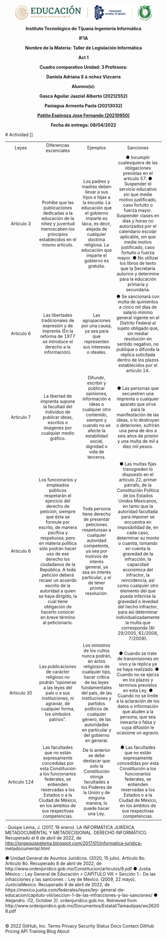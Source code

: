 <p align="center"><img src="https://github.com/JoseFernandoPatinoEspinoza/JoseFernandoPatinoEspinoza/blob/fc40c7d3a9c32ddd386799bef6bd9d730d353af5/IMG/LOGOTIPO.png"/></p>
<p align="center">
    <strong>Instituto Tecnológico de Tijuana Ingeniería Informática</strong>
</p>
<p align="center">
    <strong>IF1A</strong>
</p>
<p align="center">
    <strong></strong>
</p>
<p align="center">
    <strong>Nombre de la Materia: Taller de Legislación Informática</strong>
</p>
<p align="center">
    <strong></strong>
</p>
<p align="center">
    <strong>Act 1</strong>
</p>
<p align="center">
    <strong>Cuadro comparativo Unidad: 3 Profesora:</strong>
</p>
<p align="center">
    <strong>Daniela Adriana S</strong>
    <strong>á</strong>
    <strong>nchez Vizcarra</strong>
</p>
<p align="center">
    <strong></strong>
</p>
<p align="center">
    <strong>Alumno(s):</strong>
</p>
<p align="center">
    <strong>Gasca Aguilar Jaaziel Alberto (20212552) </strong>
</p>
<p align="center">
    <strong>Paniagua Armenta Paola (20213032) </strong>
</p>
<p align="center">
    <strong><u>Patiño Espinoza Jose Fernando (20210950)</u></strong>
</p>
<p align="center">
    <strong></strong>
</p>
<p align="center">
    <strong>Fecha de entrega: 08/04/2022</strong>
</p>
# Actividad []
<table style="width: 100%; text-align: center;">
  <tr>
    <td style="width: 50%;">Leyes</td>
    <td style="width: 50%;">Diferencias escenciales</td>
    <td style="width: 50%;">Ejemplos</td>
    <td style="width: 50%;">Sanciones</td>
  </tr>
  <tr>
    <td style="width: 50%; "> Artículo 3 </td>
    <td style="width: 50%; ">
Prohíbe que las publicaciones dedicadas a la educación de la niñez y juventud menoscaben los principios establecidos en el mismo artículo.
 </td>
<td>
Los padres y madres deben llevar a sus hijos e hijas a la escuela. La educación que el gobierno imparte es laica, es decir, alejada de cualquier doctrina religiosa. La educación que imparte el gobierno es gratuita.
</td>
<td>
●  Incumplir cualesquiera de las obligaciones previstas en el artículo 57.
● Suspender el servicio educativo sin que medie motivo justificado, caso fortuito o fuerza mayor.
Suspender clases en días y horas no autorizados por el calendario escolar aplicable, sin que medie motivo justificado, caso fortuito o fuerza mayor.
● No utilizar los libros de texto que la Secretaría autorice y determine para la educación primaria y secundaria.
</td>
    
  </tr>
  <tr>
    <td style="width: 50%; "> Articulo 6 </td>
    <td>
Las libertades tradicionales de expresión y de imprenta (En la reforma de 1977 se introduce el derecho a la información).
</td>
<td>
Las agrupaciones por una causa, ya sea para que representen sus intereses o ideales.
</td>
<td>
● Se sancionará con multa de quinientos a cinco mil días de salario mínimo general vigente en el Distrito Federal al sujeto obligado que, sin mediar resolución en sentido negativo, no publique o difunda la réplica solicitada dentro de los plazos establecidos por el artículo 14.
</td>
  </tr>
  <tr>
<td style="width: 50%; ">Articulo 7</td>
<td>
La libertad de imprenta supone la facultad del individuo de publicar ideas, escritos o imágenes por cualquier medio gráfico.
</td>
<td>Difundir, escribir y publicar opiniones, información e ideas o cualquier otro contenido, siempre y cuando no se afecte la estabilidad social, dignidad o vida de terceros.</td>
<td>
● Las personas que secuestren una imprenta o cualquier aparato que sirva para la manifestación de las ideas, o lo destruyan o deterioren, sufrirán una pena de dos a seis años de prisión y una multa de mil a diez mil pesos.
</td>
  </tr>
  <tr>
  <td style="width: 50%; ">Articulo 8</td>
  <td>Los funcionarios y empleados públicos respetarán el ejercicio del derecho de petición, siempre que ésta se formule por escrito, de manera pacífica y respetuosa; pero en materia política sólo podrán hacer uso de ese derecho los ciudadanos de la República.
A toda petición deberá recaer un acuerdo escrito de la autoridad a quien se haya dirigido, la cual tiene obligación de hacerlo conocer en breve término al peticionario. 
</td>
  <td>Toda persona tiene derecho de presentar peticiones respetuosas a cualquier autoridad competente, ya sea por motivos de interés general, ya sea en interés particular, y el de tener pronta resolución.</td>
  <td>
  ● Las multas fijas transgreden lo dispuesto en el artículo 22, primer párrafo, de la Constitución Política de los Estados Unidos Mexicanos, en tanto que la autoridad facultada para imponer se encuentra en imposibilidad de, en cada caso, determinar su monto o cuantía, tomando en cuenta la gravedad de la infracción, la capacidad económica del infractor, la reincidencia, así como cualquier otro elemento del que pueda inferirse la gravedad o levedad del hecho infractor, para así determinar individualizadamente la multa que corresponda (AI 29/2005, 61/2008, 7/2009).</td>
  </tr>
  <tr>
    </tr>
<tr>
  <td style="width: 50%; ">Articulo 30</td>
  <td>Las publicaciones de carácter religioso no podrán “oponerse a las leyes del país o a sus instituciones, ni agraviar, de cualquier forma, los símbolos patrios”.
</td>
  <td>
  Los ministros de los cultos nunca podrán, en actos religiosos de cualquier tipo, hacer crítica de las leyes fundamentales del país, de las instituciones y partidos políticos de cualquier género, de las autoridades en particular y del gobierno en general. </td>
  <td>
● Cuando se trate de transmisiones en vivo y la réplica ya se haya realizado.
 ● Cuando no se ejerza en los plazos y términos previstos en esta Ley.
 ● Cuando no se limite a la aclaración de los datos o información que aluden a la persona, que sea inexacta o falsa y cuya difusión le ocasione un agravio.
</td>
</tr>
    <td style="width: 50%; ">Articulo 124</td>
    <td>
Las facultades que no están expresamente concedidas por esta Constitución a los funcionarios federales, se entienden reservadas a los Estados o a la Ciudad de México, en los ámbitos de sus respectivas competencias.
</td>
<td>
De lo anterior se debe destacar que solo la Constitución otorga facultades a los Poderes de la Unión y de ninguna manera, lo puede hacer una Ley.
</td>
<td>
● Las facultades que no están expresamente concedidas por esta Constitución a los funcionarios federales, se entienden reservadas a los Estados o a la Ciudad de México, en los ámbitos de sus respectivas competencias.
  </tr>
</table>

            
<p>
    · Quispe Lema, J. (2017, 18 enero). LA INFORMÁTICA JURÍDICA METADOCUMENTAL
    Y METADECISIONAL. DERECHO INFORMÁTICO. Recuperado el 6 de abril de 2022, de
    <a  href = "http://jorgequispelema.blogspot.com/2017/01/informatica-juridica-" >
        http://jorgequispelema.blogspot.com/2017/01/informatica-juridica-
    </a>
    metadocumental.html
</p> 
<p> 
● Unidad General de Asuntos Juridicos. (2020, 15 julio). Articulo 8o. Articulo 8o.
Recuperado 8 de abril de 2022, de
http://www.ordenjuridico.gob.mx/Constitucion/articulos/8.pdf
● Justia México :: Ley General de Educación &gt; CAPITULO VIII &gt; Sección 1.- De las
infracciones y las sanciones :: Ley de Mexico. (2009, 22 mayo). JusticiaMexico.
Recuperado 8 de abril de 2022, de https://mexico.justia.com/federales/leyes/ley-
general-de-educacion/capitulo-viii/seccion-1-de-las-infracciones-y-las-sanciones/
● Alejandro. (12, October 2). ordenjuridico.gob.mx. Retrieved from
http://www.ordenjuridico.gob.mx/Documentos/Estatal/Tamaulipas/wo26208.pdf
</p> 
<br/>
© 2022 GitHub, Inc.
Terms
Privacy
Security
Status
Docs
Contact GitHub
Pricing
API
Training
Blog
About
